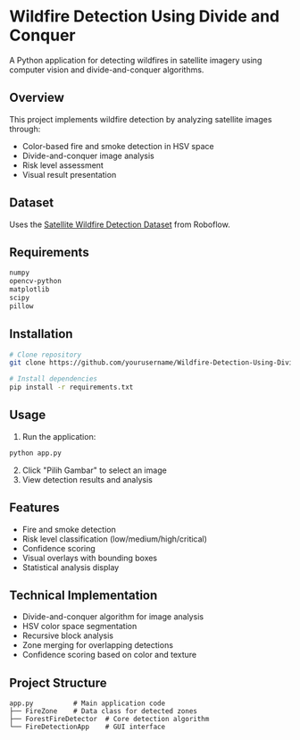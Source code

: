 
# Wildfire Detection Using Divide and Conquer

A Python application for detecting wildfires in satellite imagery using computer vision and divide-and-conquer algorithms.

## Overview
This project implements wildfire detection by analyzing satellite images through:
- Color-based fire and smoke detection in HSV space
- Divide-and-conquer image analysis
- Risk level assessment
- Visual result presentation

## Dataset
Uses the [Satellite Wildfire Detection Dataset](https://universe.roboflow.com/htw-berlin-xv7eo/satellite-wildfire-detection) from Roboflow.

## Requirements
```bash
numpy
opencv-python
matplotlib
scipy
pillow
```

## Installation
```bash
# Clone repository
git clone https://github.com/yourusername/Wildfire-Detection-Using-Divide_and_Conquer.git

# Install dependencies
pip install -r requirements.txt
```

## Usage
1. Run the application:
```bash
python app.py
```
2. Click "Pilih Gambar" to select an image
3. View detection results and analysis

## Features
- Fire and smoke detection
- Risk level classification (low/medium/high/critical)
- Confidence scoring
- Visual overlays with bounding boxes
- Statistical analysis display

## Technical Implementation
- Divide-and-conquer algorithm for image analysis 
- HSV color space segmentation
- Recursive block analysis
- Zone merging for overlapping detections
- Confidence scoring based on color and texture

## Project Structure
```
app.py          # Main application code
├── FireZone    # Data class for detected zones
├── ForestFireDetector  # Core detection algorithm
└── FireDetectionApp    # GUI interface
```
